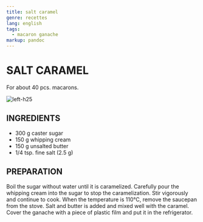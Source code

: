```yaml
---
title: salt caramel
genre: recettes
lang: english
tags:
  - macaron ganache
markup: pandoc
---
```


# SALT CARAMEL

For about 40 pcs. macarons.

![](/home/fred/.repo/traductions/recettes/images/macaron_karamel.jpg "left-h25")

## INGREDIENTS


- 300 g caster sugar
- 150 g whipping cream
- 150 g unsalted butter
- 1/4 tsp. fine salt (2.5 g)

## PREPARATION

Boil the sugar without water until it is caramelized.
Carefully pour the whipping cream into the sugar to stop the caramelization.
Stir vigorously and continue to cook.
When the temperature is 110°C, remove the saucepan from the stove.
Salt and butter is added and mixed well with the caramel.
Cover the ganache with a piece of plastic film and put it in the refrigerator.

